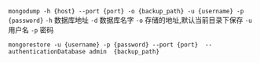`mongodump -h {host} --port {port} -o {backup_path} -u {username} -p {password}`
    `-h` 数据库地址
    `-d` 数据库名字 
    `-o` 存储的地址,默认当前目录下保存
    `-u` 用户名 
    `-p` 密码

`mongorestore -u {username} -p {password} --port {port}  --authenticationDatabase admin  {backup_path}`

